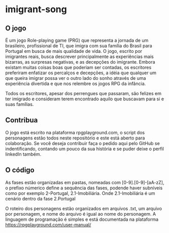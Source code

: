 # imigrant-song

## O jogo

É um jogo Role-playing game (PRG) que representa a jornada de um brasileiro, profissional de TI, que imigra com sua família do Brasil para Portugal em busca de mais qualidade de vida. O jogo, escrito por imigrantes reais, busca descrever principalmente as experiências mais bizarras, as surpresas negativas, e as decepções do imigrante. Embora existam muitas coisas boas que poderiam ser contadas, os escritores preferiram enfatizar os percalços e decepções, a idéia que qualquer um que queira imigrar possa ver o outro lado do sonho através de uma experiência divertida e que nos relembre os jogos RPG da infância.

Todos os escritores, apesar dos perrengues que passaram, são felizes em ter imigrado e consideram terem encontrado aquilo que buscavam para si e suas famílias.

## Contribua

O jogo está escrito na plataforma rpgplayground.com, o script dos personagens estão todos neste repositório e este está aberto para colaboração. Se você deseja contribuir faça o pedido aqui pelo GitHub se indentificando, contando um pouco da sua história e se puder deixe o perfil linkedIn também.


## O código

As fases estão organizadas em pastas, nomeadas com [0-9].[0-9]-[aA-zZ], o prefixo númerico define a sequência das fases, podende haver subníveis como por exemplo 2-Portugal, 2.1-Imobiliária. Onde 2.1-Imobiliária é um cenário dentro da fase 2.Portugal

O roteiro dos personagens estão organizados em arquivos .txt, um arquivo por personagem, e nome do arquivo é igual ao nome do personagem.
A linguagem de programação é simples e está documentada na plataforma https://rpgplayground.com/user-manual/
